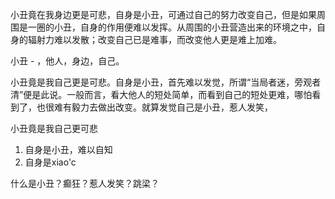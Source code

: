 小丑竟在我身边更是可悲，自身是小丑，可通过自己的努力改变自己，但是如果周围是一圈的小丑，自身的作用便难以发挥。从周围的小丑营造出来的环境之中，自身的辐射力难以发散；改变自己已是难事，而改变他人更是难上加难。


小丑 - ，他人，身边，自己。

小丑竟是我自己更是可悲。自身是小丑，首先难以发觉，所谓“当局者迷，旁观者清”便是此说。一般而言，看大他人的短处简单，而看到自己的短处更难，哪怕看到了，也很难有毅力去做出改变。就算发觉自己是小丑，惹人发笑，

小丑竟是我自己更可悲
1. 自身是小丑，难以自知
2. 自身是xiao'c

什么是小丑？癫狂？惹人发笑？跳梁？